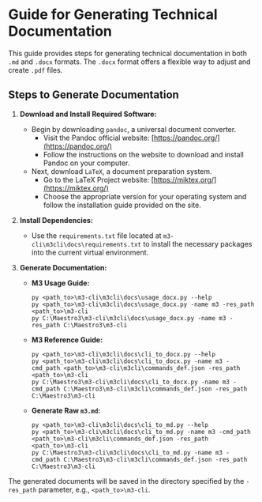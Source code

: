 # Guide for Generating Technical Documentation

This guide provides steps for generating technical documentation in both `.md` and `.docx` formats. The `.docx` format offers a flexible way to adjust and create `.pdf` files.

## Steps to Generate Documentation

1. **Download and Install Required Software:**
   - Begin by downloading `pandoc`, a universal document converter.
     - Visit the Pandoc official website: [https://pandoc.org/](https://pandoc.org/)
     - Follow the instructions on the website to download and install Pandoc on your computer.
   - Next, download `LaTeX`, a document preparation system.
     - Go to the LaTeX Project website: [https://miktex.org/](https://miktex.org/)
     - Choose the appropriate version for your operating system and follow the installation guide provided on the site.

2. **Install Dependencies:**
   - Use the `requirements.txt` file located at `m3-cli\m3cli\docs\requirements.txt` to install the necessary packages into the current virtual environment.

3. **Generate Documentation:**
   - **M3 Usage Guide:**
     ```console
     py <path_to>\m3-cli\m3cli\docs\usage_docx.py --help
     py <path_to>\m3-cli\m3cli\docs\usage_docx.py -name m3 -res_path <path_to>\m3-cli
     py C:\Maestro3\m3-cli\m3cli\docs\usage_docx.py -name m3 -res_path C:\Maestro3\m3-cli
     ```

   - **M3 Reference Guide:**
     ```console
     py <path_to>\m3-cli\m3cli\docs\cli_to_docx.py --help
     py <path_to>\m3-cli\m3cli\docs\cli_to_docx.py -name m3 -cmd_path <path_to>\m3-cli\m3cli\commands_def.json -res_path <path_to>\m3-cli
     py C:\Maestro3\m3-cli\m3cli\docs\cli_to_docx.py -name m3 -cmd_path C:\Maestro3\m3-cli\m3cli\commands_def.json -res_path C:\Maestro3\m3-cli
     ```

   - **Generate Raw `m3.md`:**
     ```console
     py <path_to>\m3-cli\m3cli\docs\cli_to_md.py --help
     py <path_to>\m3-cli\m3cli\docs\cli_to_md.py -name m3 -cmd_path <path_to>\m3-cli\m3cli\commands_def.json -res_path <path_to>\m3-cli
     py C:\Maestro3\m3-cli\m3cli\docs\cli_to_md.py -name m3 -cmd_path C:\Maestro3\m3-cli\m3cli\commands_def.json -res_path C:\Maestro3\m3-cli
     ```

The generated documents will be saved in the directory specified by the `-res_path` parameter, e.g., `<path_to>\m3-cli`.
